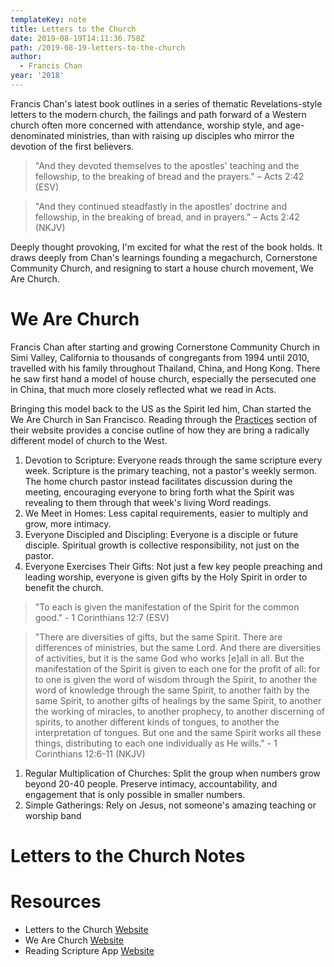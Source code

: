 ```yaml
---
templateKey: note
title: Letters to the Church
date: 2019-08-19T14:11:36.758Z
path: /2019-08-19-letters-to-the-church
author:
  - Francis Chan
year: '2018'
---
```

Francis Chan's latest book outlines in a series of thematic Revelations-style letters to the modern church, the failings and path forward of a Western church often more concerned with attendance, worship style, and age-denominated ministries, than with raising up disciples who mirror the devotion of the first believers.

> "And they devoted themselves to the apostles' teaching and the fellowship, to the breaking of bread and the prayers." – Acts 2:42 (ESV)

> "And they continued steadfastly in the apostles’ doctrine and fellowship, in the breaking of bread, and in prayers." – Acts 2:42 (NKJV)

Deeply thought provoking, I'm excited for what the rest of the book holds. It draws deeply from Chan's learnings founding a megachurch, Cornerstone Community Church, and resigning to start a house church movement, We Are Church.

# We Are Church

Francis Chan after starting and growing Cornerstone Community Church in Simi Valley, California to thousands of congregants from 1994 until 2010, travelled with his family throughout Thailand, China, and Hong Kong. There he saw first hand a model of house church, especially the persecuted one in China, that much more closely reflected what we read in Acts.

Bringing this model back to the US as the Spirit led him, Chan started the We Are Church in San Francisco. Reading through the [Practices](https://www.wearechurch.com/structure-1) section of their website provides a concise outline of how they are bring a radically different model of church to the West.

1. Devotion to Scripture: Everyone reads through the same scripture every week. Scripture is the primary teaching, not a pastor's weekly sermon. The home church pastor instead facilitates discussion during the meeting, encouraging everyone to bring forth what the Spirit was revealing to them through that week's living Word readings.
1. We Meet in Homes: Less capital requirements, easier to multiply and grow, more intimacy.
1. Everyone Discipled and Discipling: Everyone is a disciple or future disciple. Spiritual growth is collective responsibility, not just on the pastor.
1. Everyone Exercises Their Gifts: Not just a few key people preaching and leading worship, everyone is given gifts by the Holy Spirit in order to benefit the church.

  > "To each is given the manifestation of the Spirit for the common good." - 1 Corinthians 12:7 (ESV)
 

  > "There are diversities of gifts, but the same Spirit. There are differences of ministries, but the same Lord. And there are diversities of activities, but it is the same God who works [e]all in all. But the manifestation of the Spirit is given to each one for the profit of all: for to one is given the word of wisdom through the Spirit, to another the word of knowledge through the same Spirit, to another faith by the same Spirit, to another gifts of healings by the same Spirit, to another the working of miracles, to another prophecy, to another discerning of spirits, to another different kinds of tongues, to another the interpretation of tongues. But one and the same Spirit works all these things, distributing to each one individually as He wills." - 1 Corinthians 12:6-11 (NKJV)
1. Regular Multiplication of Churches: Split the group when numbers grow beyond 20-40 people. Preserve intimacy, accountability, and engagement that is only possible in smaller numbers. 
1. Simple Gatherings: Rely on Jesus, not someone's amazing teaching or worship band

# Letters to the Church Notes




# Resources
- Letters to the Church [Website](https://letterstothechurchbook.com/)
- We Are Church [Website](https://www.wearechurch.com/)
- Reading Scripture App [Website](https://www.readscripture.org/)
